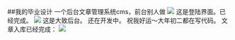 ##我的毕业设计
一个后台文章管理系统cms，前台别人做
![](http://ww3.sinaimg.cn/large/6abd7c74gw1f0t758gp00j21400miwlz.jpg)
这是登陆界面。已经完成。
![](http://ww1.sinaimg.cn/large/6abd7c74gw1f1baem1mitj21400mdwii.jpg)
这是大致后台。
还在开发中。
祝我好运～大年初二都在写代码。
文章入库已经完成：
![](http://ww3.sinaimg.cn/large/6abd7c74gw1f1bafkh8n1j21400md7fb.jpg)


